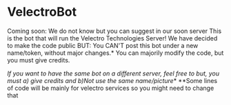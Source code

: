 # VelectroBot
Coming soon:
We do not know but you can suggest in our soon server
This is the bot that will run the Velectro Technologies Server!
We have decided to make the code public BUT:
You CAN'T post this bot under a new name/token, without major changes.*
You can majorily modify the code, but you must give credits.



*If you want to have the same bot on a different server, feel free to but, you must a) give credits and b)Not use the same name/picture**
**Some lines of code will be mainly for velectro services so you might need to change that


